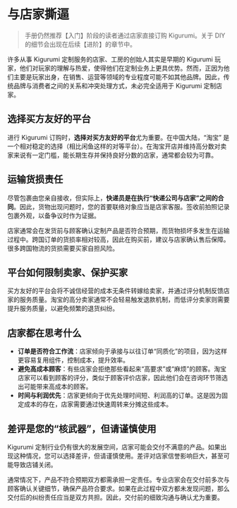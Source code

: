 # 与店家撕逼

> 手册仍然推荐【入门】阶段的读者通过店家直接订购 Kigurumi。关于 DIY 的细节会出现在后续【进阶】的章节中。

许多从事 Kigurumi 定制服务的店家、工房的创始人其实是早期的 Kigurumi 玩家，他们对玩家的理解与热爱，使得他们在定制业务上更具优势。然而，正因为他们主要是玩家出身，在销售、运营等领域的专业程度可能不如其他品牌。因此，传统品牌与消费者之间的关系和冲突处理方式，未必完全适用于 Kigurumi 定制店家。

## 选择买方友好的平台

进行 Kigurumi 订购时，**选择对买方友好的平台**尤为重要。在中国大陆，“淘宝” 是一个相对稳定的选择（相比闲鱼这样的对等平台）。在淘宝开店并维持高分数对卖家来说有一定门槛，能长期生存并保持良好分数的店家，通常都会较为可靠。

## 运输货损责任

尽管包裹由您亲自接收，但实际上，**快递员是在执行“快递公司与店家”之间的合同**。因此，货物出现问题时，您的首要联络对象应当是店家客服。签收前拍照记录包裹外观，以备争议时作为证据。

店家通常会在发货前与顾客确认定制产品是否符合预期，而货物损坏多发生在运输过程中。跨国订单的货损率相对较高，因此在购买前，建议与店家确认售后保障。很多跨国物流的货损需要买家自担风险。

## 平台如何限制卖家、保护买家

买方友好的平台会将不诚信经营的成本无条件转嫁给卖家，并通过评分机制反馈店家的服务质量。淘宝的高分卖家通常不会轻易触发退款机制，而低评分卖家则需要提升服务质量，以避免频繁的退货纠纷。

## 店家都在思考什么

- **订单是否符合工作流**：店家倾向于承接与以往订单“同质化”的项目，因为这样更容易复用组件，控制成本，提升效率。
- **避免高成本顾客**：有些店家会拒绝那些看起来“高要求”或“麻烦”的顾客。淘宝店家可以看到顾客的评分，类似于顾客评价店家，因此他们会在咨询环节筛选出可能带来高成本的顾客。
- **时间与利润优先**：店家更倾向于优先处理时间短、利润高的订单。这是因为固定成本的存在，店家需要通过快速周转来分摊这些成本。

## 差评是您的“核武器”，但请谨慎使用

Kigurumi 定制行业仍有很大的发展空间，店家可能会交付不满意的产品。如果出现这种情况，您可以选择差评，但请谨慎使用。差评对店家信誉影响巨大，甚至可能导致店铺关闭。

通常情况下，产品不符合预期双方都需承担一定责任。专业店家会在交付前多次与顾客确认关键细节，确保产品符合要求。如果在此过程中双方都未发现问题，那么交付后的纠纷责任应当是双方共担。因此，交付前的细致沟通与确认尤为重要。